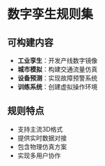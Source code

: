 # 数字孪生规则集

## 可构建内容

* **工业孪生**：开发产线数字镜像
* **城市模拟**：构建交通流量仿真
* **设备预测**：实现故障预警系统
* **训练系统**：创建虚拟操作环境

## 规则特点

- 支持主流3D格式
- 提供实时数据对接
- 包含物理仿真方案
- 实现多用户协作
